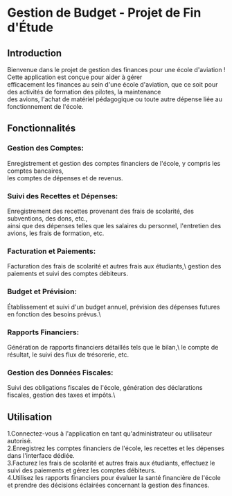 # Gestion de Budget - Projet de Fin d'Étude
## Introduction
Bienvenue dans le projet de gestion des finances pour une école d'aviation ! Cette application est conçue pour aider à gérer\
efficacement les finances au sein d'une école d'aviation, que ce soit pour des activités de formation des pilotes, la maintenance\
des avions, l'achat de matériel pédagogique ou toute autre dépense liée au fonctionnement de l'école.

## Fonctionnalités
### Gestion des Comptes: 
Enregistrement et gestion des comptes financiers de l'école, y compris les comptes bancaires,\
les comptes de dépenses et de revenus.

### Suivi des Recettes et Dépenses: 
Enregistrement des recettes provenant des frais de scolarité, des subventions, des dons, etc.,\
ainsi que des dépenses telles que les salaires du personnel, l'entretien des avions, les frais de formation, etc.

### Facturation et Paiements: 
Facturation des frais de scolarité et autres frais aux étudiants,\ 
gestion des paiements et suivi des comptes débiteurs.

### Budget et Prévision: 
Établissement et suivi d'un budget annuel, prévision des dépenses futures en fonction des besoins prévus.\

### Rapports Financiers: 
Génération de rapports financiers détaillés tels que le bilan,\ 
le compte de résultat, le suivi des flux de trésorerie, etc.

### Gestion des Données Fiscales: 
Suivi des obligations fiscales de l'école, génération des déclarations fiscales, gestion des taxes et impôts.\

## Utilisation
1.Connectez-vous à l'application en tant qu'administrateur ou utilisateur autorisé.\
2.Enregistrez les comptes financiers de l'école, les recettes et les dépenses dans l'interface dédiée.\
3.Facturez les frais de scolarité et autres frais aux étudiants, effectuez le suivi des paiements et gérez les comptes débiteurs.\
4.Utilisez les rapports financiers pour évaluer la santé financière de l'école et prendre des décisions éclairées concernant la gestion des finances.
